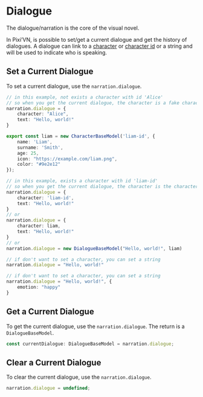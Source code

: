 # Dialogue

The dialogue/narration is the core of the visual novel.

In Pixi’VN, is possible to set/get a current dialogue and get the history of dialogues.
A dialogue can link to a [character](/start/character#use-characters-in-the-game) or [character id](/start/character#use-characters-in-the-game) or a string and will be used to indicate who is speaking.

## Set a Current Dialogue

To set a current dialogue, use the `narration.dialogue`.

```typescript
// in this example, not exists a character with id 'Alice'
// so when you get the current dialogue, the character is a fake character with the name 'Alice'
narration.dialogue = {
    character: "Alice",
    text: "Hello, world!"
}
```

```typescript
export const liam = new CharacterBaseModel('liam-id', {
    name: 'Liam',
    surname: 'Smith',
    age: 25,
    icon: "https://example.com/liam.png",
    color: "#9e2e12"
});

// in this example, exists a character with id 'liam-id'
// so when you get the current dialogue, the character is the character with id 'liam-id'
narration.dialogue = {
    character: 'liam-id',
    text: "Hello, world!"
}
// or
narration.dialogue = {
    character: liam,
    text: "Hello, world!"
}
// or
narration.dialogue = new DialogueBaseModel("Hello, world!", liam)
```

```typescript
// if don't want to set a character, you can set a string
narration.dialogue = "Hello, world!"
```

```typescript
// if don't want to set a character, you can set a string
narration.dialogue = "Hello, world!", {
    emotion: "happy"
}
```

## Get a Current Dialogue

To get the current dialogue, use the `narration.dialogue`. The return is a `DialogueBaseModel`.

```typescript
const currentDialogue: DialogueBaseModel = narration.dialogue;
```

## Clear a Current Dialogue

To clear the current dialogue, use the `narration.dialogue`.

```typescript
narration.dialogue = undefined;
```
